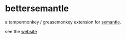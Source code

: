 # bettersemantle

a tampermonkey / greasemonkey extension for [semantle](https://semantle.novalis.org/).

see the [website](b-illy.github.io/bettersemantle/)
